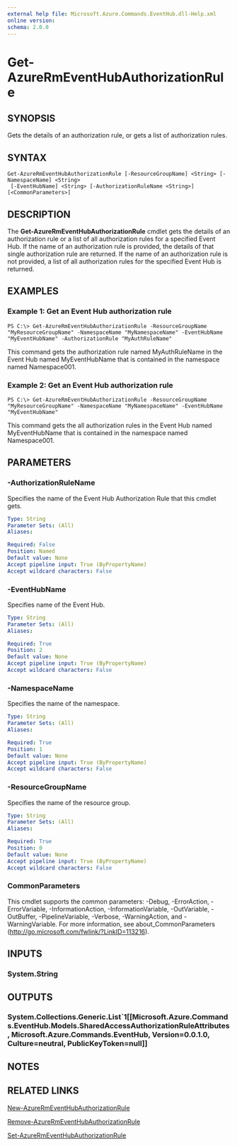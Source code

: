 ```yaml
---
external help file: Microsoft.Azure.Commands.EventHub.dll-Help.xml
online version: 
schema: 2.0.0
---
```


# Get-AzureRmEventHubAuthorizationRule

## SYNOPSIS
Gets the details of an authorization rule, or gets a list of authorization rules.

## SYNTAX

```
Get-AzureRmEventHubAuthorizationRule [-ResourceGroupName] <String> [-NamespaceName] <String>
 [-EventHubName] <String> [-AuthorizationRuleName <String>] [<CommonParameters>]
```

## DESCRIPTION
The **Get-AzureRmEventHubAuthorizationRule** cmdlet gets the details of an authorization rule or a list of all authorization rules for a specified Event Hub. If the name of an authorization rule is provided, the details of that single authorization rule are returned. If the name of an authorization rule is not provided, a list of all authorization rules for the specified Event Hub is returned.


## EXAMPLES

### Example 1: Get an Event Hub authorization rule
```
PS C:\> Get-AzureRmEventHubAuthorizationRule -ResourceGroupName "MyResourceGroupName" -NamespaceName "MyNamespaceName" -EventHubName "MyEventHubName" -AuthorizationRule "MyAuthRuleName"
```

This command gets the authorization rule named MyAuthRuleName in the Event Hub named MyEventHubName that is contained in the namespace named Namespace001.

### Example 2: Get an Event Hub authorization rule
```
PS C:\> Get-AzureRmEventHubAuthorizationRule -ResourceGroupName "MyResourceGroupName" -NamespaceName "MyNamespaceName" -EventHubName "MyEventHubName"
```

This command gets the all authorization rules in the Event Hub named MyEventHubName that is contained in the namespace named Namespace001.

## PARAMETERS

### -AuthorizationRuleName
Specifies the name of the Event Hub Authorization Rule that this cmdlet gets.

```yaml
Type: String
Parameter Sets: (All)
Aliases: 

Required: False
Position: Named
Default value: None
Accept pipeline input: True (ByPropertyName)
Accept wildcard characters: False
```

### -EventHubName
Specifies name of the Event Hub.

```yaml
Type: String
Parameter Sets: (All)
Aliases: 

Required: True
Position: 2
Default value: None
Accept pipeline input: True (ByPropertyName)
Accept wildcard characters: False
```

### -NamespaceName
Specifies the name of the namespace.

```yaml
Type: String
Parameter Sets: (All)
Aliases: 

Required: True
Position: 1
Default value: None
Accept pipeline input: True (ByPropertyName)
Accept wildcard characters: False
```

### -ResourceGroupName
Specifies the name of the resource group.

```yaml
Type: String
Parameter Sets: (All)
Aliases: 

Required: True
Position: 0
Default value: None
Accept pipeline input: True (ByPropertyName)
Accept wildcard characters: False
```

### CommonParameters
This cmdlet supports the common parameters: -Debug, -ErrorAction, -ErrorVariable, -InformationAction, -InformationVariable, -OutVariable, -OutBuffer, -PipelineVariable, -Verbose, -WarningAction, and -WarningVariable. For more information, see about_CommonParameters (http://go.microsoft.com/fwlink/?LinkID=113216).

## INPUTS

### System.String

## OUTPUTS

### System.Collections.Generic.List`1[[Microsoft.Azure.Commands.EventHub.Models.SharedAccessAuthorizationRuleAttributes, Microsoft.Azure.Commands.EventHub, Version=0.0.1.0, Culture=neutral, PublicKeyToken=null]]

## NOTES

## RELATED LINKS

[New-AzureRmEventHubAuthorizationRule](./New-AzureRmEventHubAuthorizationRule.md)

[Remove-AzureRmEventHubAuthorizationRule](./Remove-AzureRmEventHubAuthorizationRule.md)

[Set-AzureRmEventHubAuthorizationRule](./Set-AzureRmEventHubAuthorizationRule.md)
